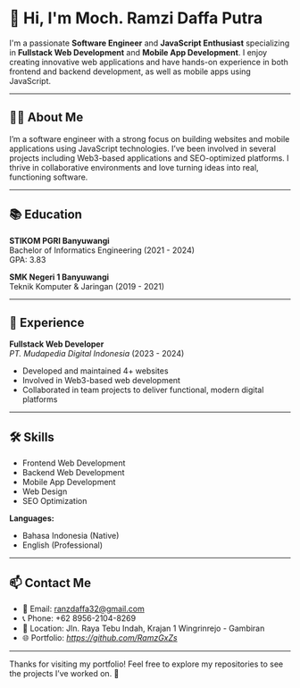 # 👋 Hi, I'm Moch. Ramzi Daffa Putra

I'm a passionate **Software Engineer** and **JavaScript Enthusiast** specializing in **Fullstack Web Development** and **Mobile App Development**. I enjoy creating innovative web applications and have hands-on experience in both frontend and backend development, as well as mobile apps using JavaScript.

---

## 🧑‍💻 About Me

I’m a software engineer with a strong focus on building websites and mobile applications using JavaScript technologies. I’ve been involved in several projects including Web3-based applications and SEO-optimized platforms. I thrive in collaborative environments and love turning ideas into real, functioning software.

---

## 📚 Education

**STIKOM PGRI Banyuwangi**  
Bachelor of Informatics Engineering (2021 - 2024)  
GPA: 3.83

**SMK Negeri 1 Banyuwangi**  
Teknik Komputer & Jaringan (2019 - 2021)

---

## 💼 Experience

**Fullstack Web Developer**  
*PT. Mudapedia Digital Indonesia* (2023 - 2024)  
- Developed and maintained 4+ websites  
- Involved in Web3-based web development  
- Collaborated in team projects to deliver functional, modern digital platforms

---

## 🛠 Skills

- Frontend Web Development  
- Backend Web Development  
- Mobile App Development  
- Web Design  
- SEO Optimization  

**Languages:**  
- Bahasa Indonesia (Native)  
- English (Professional)

---

## 📫 Contact Me

- 📧 Email: ranzdaffa32@gmail.com  
- 📞 Phone: +62 8956-2104-8269  
- 📍 Location: Jln. Raya Tebu Indah, Krajan 1 Wingrinrejo - Gambiran  
- 🌐 Portfolio: *https://github.com/RamzGxZs*

---

Thanks for visiting my portfolio! Feel free to explore my repositories to see the projects I’ve worked on. 🚀
